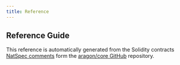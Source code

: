 ```yaml
---
title: Reference
---
```


## Reference Guide

This reference is automatically generated from the Solidity contracts [NatSpec comments](https://docs.soliditylang.org/en/develop/natspec-format.html) form the [aragon/core GitHub](https://github.com/aragon/core) repository.
